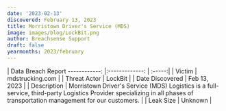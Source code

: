 ```yaml
---
date: '2023-02-13'
discovered: February 13, 2023
title: Morristown Driver's Service (MDS)
image: images/blog/LockBit.png
author: Breachsense Support
draft: false
yearmonths: 2023/february
---
```



| Data Breach Report
------------:     |:-------------:    | :-----:|
| Victim      | mdstrucking.com      | 
| Threat Actor      |  LockBit     | 
| Date Discovered      | Feb 13, 2023      | 
| Description      | Morristown Driver's Service (MDS) Logistics is a full-service, third-party Logistics Provider specializing in all phases of transportation management for our customers.      | 
| Leak Size      | Unknown      | 

